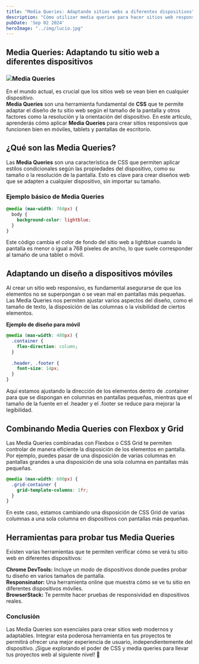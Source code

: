 ```yaml
---
title: "Media Queries: Adaptando sitios webs a diferentes dispositivos"
description: "Cómo utilizar media queries para hacer sitios web responsivos"
pubDate: 'Sep 02 2024'
heroImage: "../img/lucio.jpg"
---
```


## Media Queries: Adaptando tu sitio web a diferentes dispositivos

### ![Media Queries](/img/lucio.jpg)


En el mundo actual, es crucial que los sitios web se vean bien en cualquier dispositivo. <br>
**Media Queries** son una herramienta fundamental de 
**CSS** que te permite adaptar el diseño de tu sitio web según el tamaño de la pantalla y otros factores como la resolución y la orientación del dispositivo. En este artículo, aprenderás cómo aplicar **Media Queries** para crear sitios responsivos que funcionen bien en móviles, tablets y pantallas de escritorio.

## ¿Qué son las Media Queries?

Las **Media Queries** son una característica de CSS que permiten aplicar estilos condicionales según las propiedades del dispositivo, como su tamaño o la resolución de la pantalla. Esto es clave para crear diseños web que se adapten a cualquier dispositivo, sin importar su tamaño.

### Ejemplo básico de Media Queries

```css
@media (max-width: 768px) {
  body {
    background-color: lightblue;
  }
}
```
Este código cambia el color de fondo del sitio web a lightblue cuando la pantalla es menor o igual a 768 píxeles de ancho, lo que suele corresponder al tamaño de una tablet o móvil.

## Adaptando un diseño a dispositivos móviles

Al crear un sitio web responsivo, es fundamental asegurarse de que los elementos no se superpongan o se vean mal en pantallas más pequeñas. Las Media Queries nos permiten ajustar varios aspectos del diseño, como el tamaño de texto, la disposición de las columnas o la visibilidad de ciertos elementos.

**Ejemplo de diseño para móvil**
```css
@media (max-width: 480px) {
  .container {
    flex-direction: column;
  }
  
  .header, .footer {
    font-size: 14px;
  }
}
```
Aquí estamos ajustando la dirección de los elementos dentro de .container para que se dispongan en columnas en pantallas pequeñas, mientras que el tamaño de la fuente en el .header y el .footer se reduce para mejorar la legibilidad.

## Combinando Media Queries con Flexbox y Grid

Las Media Queries combinadas con Flexbox o CSS Grid te permiten controlar de manera eficiente la disposición de los elementos en pantalla. Por ejemplo, puedes pasar de una disposición de varias columnas en pantallas grandes a una disposición de una sola columna en pantallas más pequeñas.

```css
@media (max-width: 600px) {
  .grid-container {
    grid-template-columns: 1fr;
  }
}
```

En este caso, estamos cambiando una disposición de CSS Grid de varias columnas a una sola columna en dispositivos con pantallas más pequeñas.

## Herramientas para probar tus Media Queries

Existen varias herramientas que te permiten verificar cómo se verá tu sitio web en diferentes dispositivos:

**Chrome DevTools:** Incluye un modo de dispositivos donde puedes probar tu diseño en varios tamaños de pantalla. <br>
**Responsinator:** Una herramienta online que muestra cómo se ve tu sitio en diferentes dispositivos móviles. <br>
**BrowserStack:** Te permite hacer pruebas de responsividad en dispositivos reales.

### Conclusión

Las Media Queries son esenciales para crear sitios web modernos y adaptables. Integrar esta poderosa herramienta en tus proyectos te permitirá ofrecer una mejor experiencia de usuario, independientemente del dispositivo. ¡Sigue explorando el poder de CSS y media queries para llevar tus proyectos web al siguiente nivel! 🚀